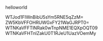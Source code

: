 helloworld

WTJod1FIWnBibU5sYm5RNE5qZzM=
ZW5KbVFFOHRUWGxFY21WaGJRPT0=
WTNKaVFFTlNRak0wTnpNME1EQXpOQT09
WTNKaVFHTnlZakU0T1RJeU1UazVOemMy
